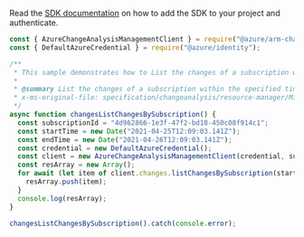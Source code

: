 Read the [SDK documentation](https://github.com/Azure/azure-sdk-for-js/blob/%40azure%2Farm-changeanalysis_2.0.1/sdk/changeanalysis/arm-changeanalysis/README.md) on how to add the SDK to your project and authenticate.

```javascript
const { AzureChangeAnalysisManagementClient } = require("@azure/arm-changeanalysis");
const { DefaultAzureCredential } = require("@azure/identity");

/**
 * This sample demonstrates how to List the changes of a subscription within the specified time range. Customer data will always be masked.
 *
 * @summary List the changes of a subscription within the specified time range. Customer data will always be masked.
 * x-ms-original-file: specification/changeanalysis/resource-manager/Microsoft.ChangeAnalysis/stable/2021-04-01/examples/ChangesListChangesBySubscription.json
 */
async function changesListChangesBySubscription() {
  const subscriptionId = "4d962866-1e3f-47f2-bd18-450c08f914c1";
  const startTime = new Date("2021-04-25T12:09:03.141Z");
  const endTime = new Date("2021-04-26T12:09:03.141Z");
  const credential = new DefaultAzureCredential();
  const client = new AzureChangeAnalysisManagementClient(credential, subscriptionId);
  const resArray = new Array();
  for await (let item of client.changes.listChangesBySubscription(startTime, endTime)) {
    resArray.push(item);
  }
  console.log(resArray);
}

changesListChangesBySubscription().catch(console.error);
```
